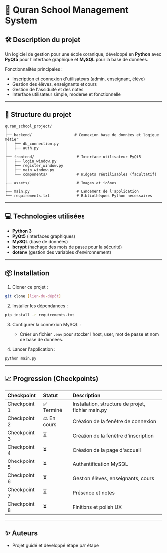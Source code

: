 

# 📘 Quran School Management System

## 🛠️ Description du projet

Un logiciel de gestion pour une école coranique, développé en **Python** avec **PyQt5** pour l'interface graphique et **MySQL** pour la base de données.

Fonctionnalités principales :
- Inscription et connexion d'utilisateurs (admin, enseignant, élève)
- Gestion des élèves, enseignants et cours
- Gestion de l'assiduité et des notes
- Interface utilisateur simple, moderne et fonctionnelle

---

## 📂 Structure du projet

```
quran_school_project/
│
├── backend/                   # Connexion base de données et logique métier
│   ├── db_connection.py
│   ├── auth.py
│
├── frontend/                   # Interface utilisateur PyQt5
│   ├── login_window.py
│   ├── register_window.py
│   ├── main_window.py
│   └── components/             # Widgets réutilisables (facultatif)
│
├── assets/                     # Images et icônes
│
├── main.py                     # Lancement de l'application
└── requirements.txt            # Bibliothèques Python nécessaires
```

---

## 💻 Technologies utilisées

- **Python 3**
- **PyQt5** (interfaces graphiques)
- **MySQL** (base de données)
- **bcrypt** (hachage des mots de passe pour la sécurité)
- **dotenv** (gestion des variables d'environnement)

---

## 📦 Installation

1. Cloner ce projet :

```bash
git clone [lien-du-dépôt]
```

2. Installer les dépendances :

```bash
pip install -r requirements.txt
```

3. Configurer la connexion MySQL :
   - Créer un fichier `.env` pour stocker l'host, user, mot de passe et nom de base de données.

4. Lancer l'application :

```bash
python main.py
```

---

## 📈 Progression (Checkpoints)

| Checkpoint | Statut | Description |
|:-----------|:------|:------------|
| Checkpoint 1 | ✅ Terminé | Installation, structure de projet, fichier main.py |
| Checkpoint 2 | 🔜 En cours | Création de la fenêtre de connexion |
| Checkpoint 3 | ⏳ | Création de la fenêtre d'inscription |
| Checkpoint 4 | ⏳ | Création de la page d'accueil |
| Checkpoint 5 | ⏳ | Authentification MySQL |
| Checkpoint 6 | ⏳ | Gestion élèves, enseignants, cours |
| Checkpoint 7 | ⏳ | Présence et notes |
| Checkpoint 8 | ⏳ | Finitions et polish UX |

---

## ✨ Auteurs

- Projet guidé et développé étape par étape
